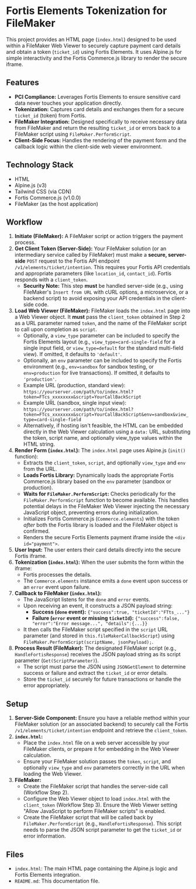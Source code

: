 # Fortis Elements Tokenization for FileMaker

This project provides an HTML page (`index.html`) designed to be used within a FileMaker Web Viewer to securely capture payment card details and obtain a token (`ticket_id`) using Fortis Elements. It uses Alpine.js for simple interactivity and the Fortis Commerce.js library to render the secure iframe.

## Features

*   **PCI Compliance:** Leverages Fortis Elements to ensure sensitive card data never touches your application directly.
*   **Tokenization:** Captures card details and exchanges them for a secure `ticket_id` (token) from Fortis.
*   **FileMaker Integration:** Designed specifically to receive necessary data from FileMaker and return the resulting `ticket_id` or errors back to a FileMaker script using `FileMaker.PerformScript`.
*   **Client-Side Focus:** Handles the rendering of the payment form and the callback logic within the client-side web viewer environment.

## Technology Stack

*   HTML
*   Alpine.js (v3)
*   Tailwind CSS (via CDN)
*   Fortis Commerce.js (v1.0.0)
*   FileMaker (as the host application)

## Workflow

1.  **Initiate (FileMaker):** A FileMaker script or action triggers the payment process.
2.  **Get Client Token (Server-Side):** Your FileMaker solution (or an intermediary service called by FileMaker) must make a **secure, server-side** `POST` request to the Fortis API endpoint `/v1/elements/ticket/intention`. This requires your Fortis API credentials and appropriate parameters (like `location_id`, `contact_id`). Fortis responds with a `client_token`.
    *   **Security Note:** This step **must** be handled server-side (e.g., using FileMaker's `Insert from URL` with cURL options, a microservice, or a backend script) to avoid exposing your API credentials in the client-side code.
3.  **Load Web Viewer (FileMaker):** FileMaker loads the `index.html` page into a Web Viewer object. It **must** pass the `client_token` obtained in Step 2 as a URL parameter named `token`, and the name of the FileMaker script to call upon completion as `script`.
    *   Optionally, a `view_type` parameter can be included to specify the Fortis Elements layout (e.g., `view_type=card-single-field` for a single input field, or `view_type=default` for the standard multi-field view). If omitted, it defaults to `'default'`.
    *   Optionally, an `env` parameter can be included to specify the Fortis environment (e.g., `env=sandbox` for sandbox testing, or `env=production` for live transactions). If omitted, it defaults to `'production'`.
    *   Example URL (production, standard view): `https://yourserver.com/path/to/index.html?token=FTcs_xxxxxxxx&script=YourCallBackScript`
    *   Example URL (sandbox, single input view): `https://yourserver.com/path/to/index.html?token=FTcs_xxxxxxxx&script=YourCallBackScript&env=sandbox&view_type=card-single-field`
    *   Alternatively, if hosting isn't feasible, the HTML can be embedded directly in the Web Viewer calculation using a `data:` URL, substituting the token, script name, and optionally view_type values within the HTML string.
4.  **Render Form (`index.html`):** The `index.html` page uses Alpine.js (`init()` function):
    *   Extracts the `client_token`, `script`, and optionally `view_type` and `env` from the URL.
    *   **Loads Fortis Library:** Dynamically loads the appropriate Fortis Commerce.js library based on the `env` parameter (sandbox or production).
    *   **Waits for `FileMaker.PerformScript`:** Checks periodically for the `FileMaker.PerformScript` function to become available. This handles potential delays in the FileMaker Web Viewer injecting the necessary JavaScript object, preventing errors during initialization.
    *   Initializes Fortis Commerce.js (`Commerce.elements`) with the token *after* both the Fortis library is loaded and the FileMaker object is confirmed.
    *   Renders the secure Fortis Elements payment iframe inside the `<div id="payment">`.
5.  **User Input:** The user enters their card details directly into the secure Fortis iframe.
6.  **Tokenization (`index.html`):** When the user submits the form within the iframe:
    *   Fortis processes the details.
    *   The `Commerce.elements` instance emits a `done` event upon success or an `error` event upon failure.
7.  **Callback to FileMaker (`index.html`):**
    *   The JavaScript listens for the `done` and `error` events.
    *   Upon receiving an event, it constructs a JSON payload string:
        *   **Success (`done` event):** `{"success":true, "ticketId":"FTts_..."}`
        *   **Failure (`error` event or missing `ticketId`):** `{"success":false, "error":"Error message...", "details":{...}}`
    *   It then calls the FileMaker script specified in the `script` URL parameter (and stored in `this.fileMakerCallbackScript`) using `FileMaker.PerformScript(scriptName, jsonPayload);`.
8.  **Process Result (FileMaker):** The designated FileMaker script (e.g., `HandleFortisResponse`) receives the JSON payload string as its script parameter (`Get(ScriptParameter)`).
    *   The script must parse the JSON using `JSONGetElement` to determine success or failure and extract the `ticket_id` or error details.
    *   Store the `ticket_id` securely for future transactions or handle the error appropriately.

## Setup

1.  **Server-Side Component:** Ensure you have a reliable method within your FileMaker solution (or an associated backend) to securely call the Fortis `/v1/elements/ticket/intention` endpoint and retrieve the `client_token`.
2.  **`index.html`:**
    *   Place the `index.html` file on a web server accessible by your FileMaker clients, or prepare it for embedding in the Web Viewer calculation.
    *   Ensure your FileMaker solution passes the `token`, `script`, and optionally `view_type` and `env` parameters correctly in the URL when loading the Web Viewer.
3.  **FileMaker:**
    *   Create the FileMaker script that handles the server-side call (Workflow Step 2).
    *   Configure the Web Viewer object to load `index.html` with the `client_token` (Workflow Step 3). Ensure the Web Viewer setting "Allow JavaScript to perform FileMaker scripts" is enabled.
    *   Create the FileMaker script that will be called back by `FileMaker.PerformScript` (e.g., `HandleFortisResponse`). This script needs to parse the JSON script parameter to get the `ticket_id` or error information.

## Files

*   `index.html`: The main HTML page containing the Alpine.js logic and Fortis Elements integration.
*   `README.md`: This documentation file. 
